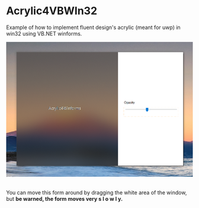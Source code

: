 # Acrylic4VBWIn32
Example of how to implement fluent design's acrylic (meant for uwp) in win32 using VB.NET winforms.
<p align="center">
  <img src="preview.png" width="800">
</p><br>
You can move this form around by dragging the white area of the window, but <b>be warned, the form moves very s l o w l y.</b>
